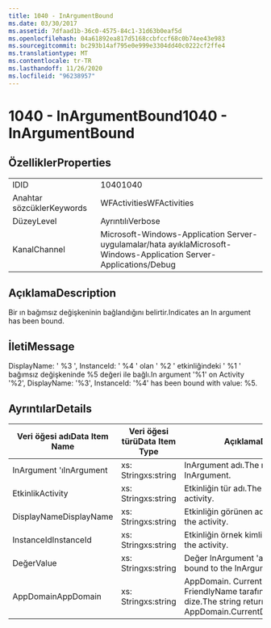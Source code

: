```yaml
---
title: 1040 - InArgumentBound
ms.date: 03/30/2017
ms.assetid: 7dfaad1b-36c0-4575-84c1-31d63b0eaf5d
ms.openlocfilehash: 04a61892ea817d5168ccbfccf68c0b74ee43e983
ms.sourcegitcommit: bc293b14af795e0e999e3304dd40c0222cf2ffe4
ms.translationtype: MT
ms.contentlocale: tr-TR
ms.lasthandoff: 11/26/2020
ms.locfileid: "96238957"
---
```

# <a name="1040---inargumentbound"></a><span data-ttu-id="00a49-102">1040 - InArgumentBound</span><span class="sxs-lookup"><span data-stu-id="00a49-102">1040 - InArgumentBound</span></span>

## <a name="properties"></a><span data-ttu-id="00a49-103">Özellikler</span><span class="sxs-lookup"><span data-stu-id="00a49-103">Properties</span></span>  
  
|||  
|-|-|  
|<span data-ttu-id="00a49-104">ID</span><span class="sxs-lookup"><span data-stu-id="00a49-104">ID</span></span>|<span data-ttu-id="00a49-105">1040</span><span class="sxs-lookup"><span data-stu-id="00a49-105">1040</span></span>|  
|<span data-ttu-id="00a49-106">Anahtar sözcükler</span><span class="sxs-lookup"><span data-stu-id="00a49-106">Keywords</span></span>|<span data-ttu-id="00a49-107">WFActivities</span><span class="sxs-lookup"><span data-stu-id="00a49-107">WFActivities</span></span>|  
|<span data-ttu-id="00a49-108">Düzey</span><span class="sxs-lookup"><span data-stu-id="00a49-108">Level</span></span>|<span data-ttu-id="00a49-109">Ayrıntılı</span><span class="sxs-lookup"><span data-stu-id="00a49-109">Verbose</span></span>|  
|<span data-ttu-id="00a49-110">Kanal</span><span class="sxs-lookup"><span data-stu-id="00a49-110">Channel</span></span>|<span data-ttu-id="00a49-111">Microsoft-Windows-Application Server-uygulamalar/hata ayıkla</span><span class="sxs-lookup"><span data-stu-id="00a49-111">Microsoft-Windows-Application Server-Applications/Debug</span></span>|  
  
## <a name="description"></a><span data-ttu-id="00a49-112">Açıklama</span><span class="sxs-lookup"><span data-stu-id="00a49-112">Description</span></span>  

 <span data-ttu-id="00a49-113">Bir ın bağımsız değişkeninin bağlandığını belirtir.</span><span class="sxs-lookup"><span data-stu-id="00a49-113">Indicates an In argument has been bound.</span></span>  
  
## <a name="message"></a><span data-ttu-id="00a49-114">İleti</span><span class="sxs-lookup"><span data-stu-id="00a49-114">Message</span></span>  

 <span data-ttu-id="00a49-115">DisplayName: ' %3 ', InstanceId: ' %4 ' olan ' %2 ' etkinliğindeki ' %1 ' bağımsız değişkeninde %5 değeri ile bağlı.</span><span class="sxs-lookup"><span data-stu-id="00a49-115">In argument '%1' on Activity '%2', DisplayName: '%3', InstanceId: '%4' has been bound with value: %5.</span></span>  
  
## <a name="details"></a><span data-ttu-id="00a49-116">Ayrıntılar</span><span class="sxs-lookup"><span data-stu-id="00a49-116">Details</span></span>  
  
|<span data-ttu-id="00a49-117">Veri öğesi adı</span><span class="sxs-lookup"><span data-stu-id="00a49-117">Data Item Name</span></span>|<span data-ttu-id="00a49-118">Veri öğesi türü</span><span class="sxs-lookup"><span data-stu-id="00a49-118">Data Item Type</span></span>|<span data-ttu-id="00a49-119">Açıklama</span><span class="sxs-lookup"><span data-stu-id="00a49-119">Description</span></span>|  
|--------------------|--------------------|-----------------|  
|<span data-ttu-id="00a49-120">InArgument 'ı</span><span class="sxs-lookup"><span data-stu-id="00a49-120">InArgument</span></span>|<span data-ttu-id="00a49-121">xs: String</span><span class="sxs-lookup"><span data-stu-id="00a49-121">xs:string</span></span>|<span data-ttu-id="00a49-122">InArgument adı.</span><span class="sxs-lookup"><span data-stu-id="00a49-122">The name of the InArgument.</span></span>|  
|<span data-ttu-id="00a49-123">Etkinlik</span><span class="sxs-lookup"><span data-stu-id="00a49-123">Activity</span></span>|<span data-ttu-id="00a49-124">xs: String</span><span class="sxs-lookup"><span data-stu-id="00a49-124">xs:string</span></span>|<span data-ttu-id="00a49-125">Etkinliğin tür adı.</span><span class="sxs-lookup"><span data-stu-id="00a49-125">The type name of the activity.</span></span>|  
|<span data-ttu-id="00a49-126">DisplayName</span><span class="sxs-lookup"><span data-stu-id="00a49-126">DisplayName</span></span>|<span data-ttu-id="00a49-127">xs: String</span><span class="sxs-lookup"><span data-stu-id="00a49-127">xs:string</span></span>|<span data-ttu-id="00a49-128">Etkinliğin görünen adı.</span><span class="sxs-lookup"><span data-stu-id="00a49-128">The display name of the activity.</span></span>|  
|<span data-ttu-id="00a49-129">InstanceId</span><span class="sxs-lookup"><span data-stu-id="00a49-129">InstanceId</span></span>|<span data-ttu-id="00a49-130">xs: String</span><span class="sxs-lookup"><span data-stu-id="00a49-130">xs:string</span></span>|<span data-ttu-id="00a49-131">Etkinliğin örnek kimliği.</span><span class="sxs-lookup"><span data-stu-id="00a49-131">The instance id of the activity.</span></span>|  
|<span data-ttu-id="00a49-132">Değer</span><span class="sxs-lookup"><span data-stu-id="00a49-132">Value</span></span>|<span data-ttu-id="00a49-133">xs: String</span><span class="sxs-lookup"><span data-stu-id="00a49-133">xs:string</span></span>|<span data-ttu-id="00a49-134">Değer InArgument 'a bağlanır.</span><span class="sxs-lookup"><span data-stu-id="00a49-134">The value bound to the InArgument.</span></span>|  
|<span data-ttu-id="00a49-135">AppDomain</span><span class="sxs-lookup"><span data-stu-id="00a49-135">AppDomain</span></span>|<span data-ttu-id="00a49-136">xs: String</span><span class="sxs-lookup"><span data-stu-id="00a49-136">xs:string</span></span>|<span data-ttu-id="00a49-137">AppDomain. CurrentDomain. FriendlyName tarafından döndürülen dize.</span><span class="sxs-lookup"><span data-stu-id="00a49-137">The string returned by AppDomain.CurrentDomain.FriendlyName.</span></span>|
